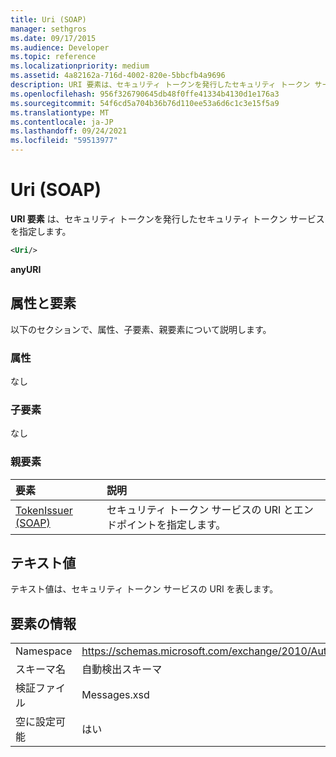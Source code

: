```yaml
---
title: Uri (SOAP)
manager: sethgros
ms.date: 09/17/2015
ms.audience: Developer
ms.topic: reference
ms.localizationpriority: medium
ms.assetid: 4a82162a-716d-4002-820e-5bbcfb4a9696
description: URI 要素は、セキュリティ トークンを発行したセキュリティ トークン サービスを指定します。
ms.openlocfilehash: 956f326790645db48f0ffe41334b4130d1e176a3
ms.sourcegitcommit: 54f6cd5a704b36b76d110ee53a6d6c1c3e15f5a9
ms.translationtype: MT
ms.contentlocale: ja-JP
ms.lasthandoff: 09/24/2021
ms.locfileid: "59513977"
---
```

# <a name="uri-soap"></a>Uri (SOAP)

**URI 要素** は、セキュリティ トークンを発行したセキュリティ トークン サービスを指定します。 
  
```XML
<Uri/>
```

 **anyURI**
## <a name="attributes-and-elements"></a>属性と要素

以下のセクションで、属性、子要素、親要素について説明します。
  
### <a name="attributes"></a>属性

なし
  
### <a name="child-elements"></a>子要素

なし
  
### <a name="parent-elements"></a>親要素

|**要素**|**説明**|
|:-----|:-----|
|[TokenIssuer (SOAP)](tokenissuer-soap.md) <br/> |セキュリティ トークン サービスの URI とエンドポイントを指定します。  <br/> |
   
## <a name="text-value"></a>テキスト値

テキスト値は、セキュリティ トークン サービスの URI を表します。
  
## <a name="element-information"></a>要素の情報

|||
|:-----|:-----|
|Namespace  <br/> |https://schemas.microsoft.com/exchange/2010/Autodiscover  <br/> |
|スキーマ名  <br/> |自動検出スキーマ  <br/> |
|検証ファイル  <br/> |Messages.xsd  <br/> |
|空に設定可能  <br/> |はい  <br/> |
   

